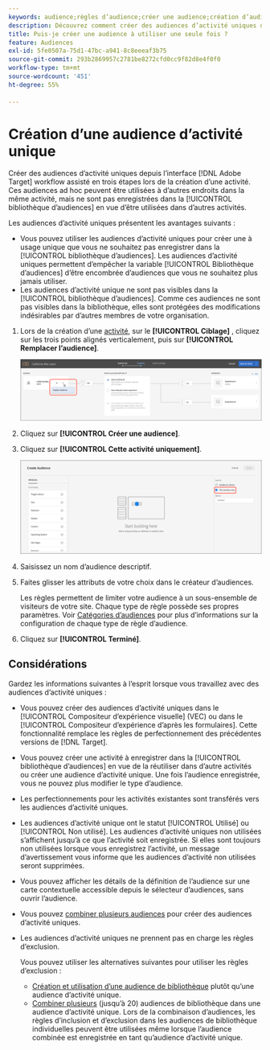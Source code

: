 ```yaml
---
keywords: audience;règles d’audience;créer une audience;création d’audience;activité unique;ad hoc
description: Découvrez comment créer des audiences d’activité uniques dans Adobe [!DNL Target] qui sont destinés à une utilisation unique.
title: Puis-je créer une audience à utiliser une seule fois ?
feature: Audiences
exl-id: 5fe0507a-75d1-47bc-a941-8c8eeeaf3b75
source-git-commit: 293b2869957c2781be8272cfd0cc9f82d8e4f0f0
workflow-type: tm+mt
source-wordcount: '451'
ht-degree: 55%

---
```


# Création d’une audience d’activité unique

Créer des audiences d’activité uniques depuis l’interface [!DNL Adobe Target] workflow assisté en trois étapes lors de la création d’une activité. Ces audiences ad hoc peuvent être utilisées à d’autres endroits dans la même activité, mais ne sont pas enregistrées dans la [!UICONTROL bibliothèque d’audiences] en vue d’être utilisées dans d’autres activités.

Les audiences d’activité uniques présentent les avantages suivants :

* Vous pouvez utiliser les audiences d’activité uniques pour créer une à usage unique que vous ne souhaitez pas enregistrer dans la [!UICONTROL bibliothèque d’audiences]. Les audiences d’activité uniques permettent d’empêcher la variable [!UICONTROL Bibliothèque d’audiences] d’être encombrée d’audiences que vous ne souhaitez plus jamais utiliser.
* Les audiences d’activité unique ne sont pas visibles dans la [!UICONTROL bibliothèque d’audiences]. Comme ces audiences ne sont pas visibles dans la bibliothèque, elles sont protégées des modifications indésirables par d’autres membres de votre organisation.

1. Lors de la création d’une [activité](/help/main/c-activities/activities.md#concept_D317A95A1AB54674BA7AB65C7985BA03), sur le **[!UICONTROL Ciblage]** , cliquez sur les trois points alignés verticalement, puis sur **[!UICONTROL Remplacer l’audience]**.

   ![Résultat d’étape](assets/edit_audience.png)

1. Cliquez sur **[!UICONTROL Créer une audience]**.

1. Cliquez sur **[!UICONTROL Cette activité uniquement]**.

   ![image activity-only-aud](assets/activity-only-aud.png)

1. Saisissez un nom d’audience descriptif.
1. Faites glisser les attributs de votre choix dans le créateur d’audiences.

   Les règles permettent de limiter votre audience à un sous-ensemble de visiteurs de votre site. Chaque type de règle possède ses propres paramètres. Voir [Catégories d’audiences](/help/main/c-target/c-audiences/c-target-rules/target-rules.md#concept_E3A77E42F1644503A829B5107B20880D) pour plus d’informations sur la configuration de chaque type de règle d’audience.

1. Cliquez sur **[!UICONTROL Terminé]**.

## Considérations

Gardez les informations suivantes à l’esprit lorsque vous travaillez avec des audiences d’activité uniques :

* Vous pouvez créer des audiences d’activité uniques dans le [!UICONTROL Compositeur d’expérience visuelle] (VEC) ou dans le [!UICONTROL Compositeur d’expérience d’après les formulaires]. Cette fonctionnalité remplace les règles de perfectionnement des précédentes versions de [!DNL Target].
* Vous pouvez créer une activité à enregistrer dans la [!UICONTROL bibliothèque d’audiences] en vue de la réutiliser dans d’autre activités ou créer une audience d’activité unique. Une fois l’audience enregistrée, vous ne pouvez plus modifier le type d’audience.
* Les perfectionnements pour les activités existantes sont transférés vers les audiences d’activité uniques.
* Les audiences d’activité unique ont le statut [!UICONTROL Utilisé] ou [!UICONTROL Non utilisé]. Les audiences d’activité uniques non utilisées s’affichent jusqu’à ce que l’activité soit enregistrée. Si elles sont toujours non utilisées lorsque vous enregistrez l’activité, un message d’avertissement vous informe que les audiences d’activité non utilisées seront supprimées.
* Vous pouvez afficher les détails de la définition de l’audience sur une carte contextuelle accessible depuis le sélecteur d’audiences, sans ouvrir l’audience.
* Vous pouvez [combiner plusieurs audiences](/help/main/c-target/combining-multiple-audiences.md#concept_A7386F1EA4394BD2AB72399C225981E5) pour créer des audiences d’activité uniques.
* Les audiences d’activité uniques ne prennent pas en charge les règles d’exclusion.

   Vous pouvez utiliser les alternatives suivantes pour utiliser les règles d’exclusion :

   * [Création et utilisation d’une audience de bibliothèque](/help/main/c-target/c-audiences/create-audience.md) plutôt qu’une audience d’activité unique.
   * [Combiner plusieurs](/help/main/c-target/combining-multiple-audiences.md#concept_A7386F1EA4394BD2AB72399C225981E5) (jusqu’à 20) audiences de bibliothèque dans une audience d’activité unique. Lors de la combinaison d’audiences, les règles d’inclusion et d’exclusion dans les audiences de bibliothèque individuelles peuvent être utilisées même lorsque l’audience combinée est enregistrée en tant qu’audience d’activité unique.
